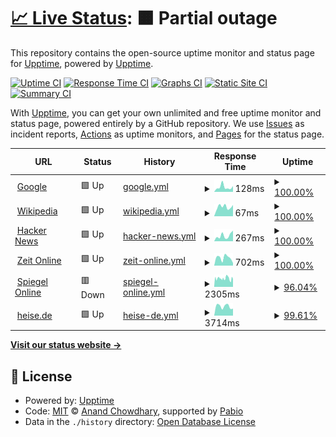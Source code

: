 # [📈 Live Status](https://torstenhildebrandt.github.io/upptime/): <!--live status--> **🟧 Partial outage**

This repository contains the open-source uptime monitor and status page for [Upptime](https://upptime.js.org), powered by [Upptime](https://github.com/upptime/upptime).

[![Uptime CI](https://github.com/TorstenHildebrandt/upptime/workflows/Uptime%20CI/badge.svg)](https://github.com/TorstenHildebrandt/upptime/actions?query=workflow%3A%22Uptime+CI%22)
[![Response Time CI](https://github.com/TorstenHildebrandt/upptime/workflows/Response%20Time%20CI/badge.svg)](https://github.com/TorstenHildebrandt/upptime/actions?query=workflow%3A%22Response+Time+CI%22)
[![Graphs CI](https://github.com/TorstenHildebrandt/upptime/workflows/Graphs%20CI/badge.svg)](https://github.com/TorstenHildebrandt/upptime/actions?query=workflow%3A%22Graphs+CI%22)
[![Static Site CI](https://github.com/TorstenHildebrandt/upptime/workflows/Static%20Site%20CI/badge.svg)](https://github.com/TorstenHildebrandt/upptime/actions?query=workflow%3A%22Static+Site+CI%22)
[![Summary CI](https://github.com/TorstenHildebrandt/upptime/workflows/Summary%20CI/badge.svg)](https://github.com/TorstenHildebrandt/upptime/actions?query=workflow%3A%22Summary+CI%22)

With [Upptime](https://upptime.js.org), you can get your own unlimited and free uptime monitor and status page, powered entirely by a GitHub repository. We use [Issues](https://github.com/upptime/upptime/issues) as incident reports, [Actions](https://github.com/TorstenHildebrandt/upptime/actions) as uptime monitors, and [Pages](https://upptime.github.io/upptime) for the status page.

<!--start: status pages-->
<!-- This summary is generated by Upptime (https://github.com/upptime/upptime) -->
<!-- Do not edit this manually, your changes will be overwritten -->
<!-- prettier-ignore -->
| URL | Status | History | Response Time | Uptime |
| --- | ------ | ------- | ------------- | ------ |
| <img alt="" src="https://icons.duckduckgo.com/ip3/www.google.com.ico" height="13"> [Google](https://www.google.com) | 🟩 Up | [google.yml](https://github.com/TorstenHildebrandt/upptime/commits/HEAD/history/google.yml) | <details><summary><img alt="Response time graph" src="./graphs/google/response-time-week.png" height="20"> 128ms</summary><br><a href="https://TorstenHildebrandt.github.io/upptime/history/google"><img alt="Response time 114" src="https://img.shields.io/endpoint?url=https%3A%2F%2Fraw.githubusercontent.com%2FTorstenHildebrandt%2Fupptime%2FHEAD%2Fapi%2Fgoogle%2Fresponse-time.json"></a><br><a href="https://TorstenHildebrandt.github.io/upptime/history/google"><img alt="24-hour response time 157" src="https://img.shields.io/endpoint?url=https%3A%2F%2Fraw.githubusercontent.com%2FTorstenHildebrandt%2Fupptime%2FHEAD%2Fapi%2Fgoogle%2Fresponse-time-day.json"></a><br><a href="https://TorstenHildebrandt.github.io/upptime/history/google"><img alt="7-day response time 128" src="https://img.shields.io/endpoint?url=https%3A%2F%2Fraw.githubusercontent.com%2FTorstenHildebrandt%2Fupptime%2FHEAD%2Fapi%2Fgoogle%2Fresponse-time-week.json"></a><br><a href="https://TorstenHildebrandt.github.io/upptime/history/google"><img alt="30-day response time 114" src="https://img.shields.io/endpoint?url=https%3A%2F%2Fraw.githubusercontent.com%2FTorstenHildebrandt%2Fupptime%2FHEAD%2Fapi%2Fgoogle%2Fresponse-time-month.json"></a><br><a href="https://TorstenHildebrandt.github.io/upptime/history/google"><img alt="1-year response time 114" src="https://img.shields.io/endpoint?url=https%3A%2F%2Fraw.githubusercontent.com%2FTorstenHildebrandt%2Fupptime%2FHEAD%2Fapi%2Fgoogle%2Fresponse-time-year.json"></a></details> | <details><summary><a href="https://TorstenHildebrandt.github.io/upptime/history/google">100.00%</a></summary><a href="https://TorstenHildebrandt.github.io/upptime/history/google"><img alt="All-time uptime 100.00%" src="https://img.shields.io/endpoint?url=https%3A%2F%2Fraw.githubusercontent.com%2FTorstenHildebrandt%2Fupptime%2FHEAD%2Fapi%2Fgoogle%2Fuptime.json"></a><br><a href="https://TorstenHildebrandt.github.io/upptime/history/google"><img alt="24-hour uptime 100.00%" src="https://img.shields.io/endpoint?url=https%3A%2F%2Fraw.githubusercontent.com%2FTorstenHildebrandt%2Fupptime%2FHEAD%2Fapi%2Fgoogle%2Fuptime-day.json"></a><br><a href="https://TorstenHildebrandt.github.io/upptime/history/google"><img alt="7-day uptime 100.00%" src="https://img.shields.io/endpoint?url=https%3A%2F%2Fraw.githubusercontent.com%2FTorstenHildebrandt%2Fupptime%2FHEAD%2Fapi%2Fgoogle%2Fuptime-week.json"></a><br><a href="https://TorstenHildebrandt.github.io/upptime/history/google"><img alt="30-day uptime 100.00%" src="https://img.shields.io/endpoint?url=https%3A%2F%2Fraw.githubusercontent.com%2FTorstenHildebrandt%2Fupptime%2FHEAD%2Fapi%2Fgoogle%2Fuptime-month.json"></a><br><a href="https://TorstenHildebrandt.github.io/upptime/history/google"><img alt="1-year uptime 100.00%" src="https://img.shields.io/endpoint?url=https%3A%2F%2Fraw.githubusercontent.com%2FTorstenHildebrandt%2Fupptime%2FHEAD%2Fapi%2Fgoogle%2Fuptime-year.json"></a></details>
| <img alt="" src="https://icons.duckduckgo.com/ip3/en.wikipedia.org.ico" height="13"> [Wikipedia](https://en.wikipedia.org) | 🟩 Up | [wikipedia.yml](https://github.com/TorstenHildebrandt/upptime/commits/HEAD/history/wikipedia.yml) | <details><summary><img alt="Response time graph" src="./graphs/wikipedia/response-time-week.png" height="20"> 67ms</summary><br><a href="https://TorstenHildebrandt.github.io/upptime/history/wikipedia"><img alt="Response time 116" src="https://img.shields.io/endpoint?url=https%3A%2F%2Fraw.githubusercontent.com%2FTorstenHildebrandt%2Fupptime%2FHEAD%2Fapi%2Fwikipedia%2Fresponse-time.json"></a><br><a href="https://TorstenHildebrandt.github.io/upptime/history/wikipedia"><img alt="24-hour response time 80" src="https://img.shields.io/endpoint?url=https%3A%2F%2Fraw.githubusercontent.com%2FTorstenHildebrandt%2Fupptime%2FHEAD%2Fapi%2Fwikipedia%2Fresponse-time-day.json"></a><br><a href="https://TorstenHildebrandt.github.io/upptime/history/wikipedia"><img alt="7-day response time 67" src="https://img.shields.io/endpoint?url=https%3A%2F%2Fraw.githubusercontent.com%2FTorstenHildebrandt%2Fupptime%2FHEAD%2Fapi%2Fwikipedia%2Fresponse-time-week.json"></a><br><a href="https://TorstenHildebrandt.github.io/upptime/history/wikipedia"><img alt="30-day response time 116" src="https://img.shields.io/endpoint?url=https%3A%2F%2Fraw.githubusercontent.com%2FTorstenHildebrandt%2Fupptime%2FHEAD%2Fapi%2Fwikipedia%2Fresponse-time-month.json"></a><br><a href="https://TorstenHildebrandt.github.io/upptime/history/wikipedia"><img alt="1-year response time 116" src="https://img.shields.io/endpoint?url=https%3A%2F%2Fraw.githubusercontent.com%2FTorstenHildebrandt%2Fupptime%2FHEAD%2Fapi%2Fwikipedia%2Fresponse-time-year.json"></a></details> | <details><summary><a href="https://TorstenHildebrandt.github.io/upptime/history/wikipedia">100.00%</a></summary><a href="https://TorstenHildebrandt.github.io/upptime/history/wikipedia"><img alt="All-time uptime 100.00%" src="https://img.shields.io/endpoint?url=https%3A%2F%2Fraw.githubusercontent.com%2FTorstenHildebrandt%2Fupptime%2FHEAD%2Fapi%2Fwikipedia%2Fuptime.json"></a><br><a href="https://TorstenHildebrandt.github.io/upptime/history/wikipedia"><img alt="24-hour uptime 100.00%" src="https://img.shields.io/endpoint?url=https%3A%2F%2Fraw.githubusercontent.com%2FTorstenHildebrandt%2Fupptime%2FHEAD%2Fapi%2Fwikipedia%2Fuptime-day.json"></a><br><a href="https://TorstenHildebrandt.github.io/upptime/history/wikipedia"><img alt="7-day uptime 100.00%" src="https://img.shields.io/endpoint?url=https%3A%2F%2Fraw.githubusercontent.com%2FTorstenHildebrandt%2Fupptime%2FHEAD%2Fapi%2Fwikipedia%2Fuptime-week.json"></a><br><a href="https://TorstenHildebrandt.github.io/upptime/history/wikipedia"><img alt="30-day uptime 100.00%" src="https://img.shields.io/endpoint?url=https%3A%2F%2Fraw.githubusercontent.com%2FTorstenHildebrandt%2Fupptime%2FHEAD%2Fapi%2Fwikipedia%2Fuptime-month.json"></a><br><a href="https://TorstenHildebrandt.github.io/upptime/history/wikipedia"><img alt="1-year uptime 100.00%" src="https://img.shields.io/endpoint?url=https%3A%2F%2Fraw.githubusercontent.com%2FTorstenHildebrandt%2Fupptime%2FHEAD%2Fapi%2Fwikipedia%2Fuptime-year.json"></a></details>
| <img alt="" src="https://icons.duckduckgo.com/ip3/news.ycombinator.com.ico" height="13"> [Hacker News](https://news.ycombinator.com) | 🟩 Up | [hacker-news.yml](https://github.com/TorstenHildebrandt/upptime/commits/HEAD/history/hacker-news.yml) | <details><summary><img alt="Response time graph" src="./graphs/hacker-news/response-time-week.png" height="20"> 267ms</summary><br><a href="https://TorstenHildebrandt.github.io/upptime/history/hacker-news"><img alt="Response time 303" src="https://img.shields.io/endpoint?url=https%3A%2F%2Fraw.githubusercontent.com%2FTorstenHildebrandt%2Fupptime%2FHEAD%2Fapi%2Fhacker-news%2Fresponse-time.json"></a><br><a href="https://TorstenHildebrandt.github.io/upptime/history/hacker-news"><img alt="24-hour response time 504" src="https://img.shields.io/endpoint?url=https%3A%2F%2Fraw.githubusercontent.com%2FTorstenHildebrandt%2Fupptime%2FHEAD%2Fapi%2Fhacker-news%2Fresponse-time-day.json"></a><br><a href="https://TorstenHildebrandt.github.io/upptime/history/hacker-news"><img alt="7-day response time 267" src="https://img.shields.io/endpoint?url=https%3A%2F%2Fraw.githubusercontent.com%2FTorstenHildebrandt%2Fupptime%2FHEAD%2Fapi%2Fhacker-news%2Fresponse-time-week.json"></a><br><a href="https://TorstenHildebrandt.github.io/upptime/history/hacker-news"><img alt="30-day response time 303" src="https://img.shields.io/endpoint?url=https%3A%2F%2Fraw.githubusercontent.com%2FTorstenHildebrandt%2Fupptime%2FHEAD%2Fapi%2Fhacker-news%2Fresponse-time-month.json"></a><br><a href="https://TorstenHildebrandt.github.io/upptime/history/hacker-news"><img alt="1-year response time 303" src="https://img.shields.io/endpoint?url=https%3A%2F%2Fraw.githubusercontent.com%2FTorstenHildebrandt%2Fupptime%2FHEAD%2Fapi%2Fhacker-news%2Fresponse-time-year.json"></a></details> | <details><summary><a href="https://TorstenHildebrandt.github.io/upptime/history/hacker-news">100.00%</a></summary><a href="https://TorstenHildebrandt.github.io/upptime/history/hacker-news"><img alt="All-time uptime 100.00%" src="https://img.shields.io/endpoint?url=https%3A%2F%2Fraw.githubusercontent.com%2FTorstenHildebrandt%2Fupptime%2FHEAD%2Fapi%2Fhacker-news%2Fuptime.json"></a><br><a href="https://TorstenHildebrandt.github.io/upptime/history/hacker-news"><img alt="24-hour uptime 100.00%" src="https://img.shields.io/endpoint?url=https%3A%2F%2Fraw.githubusercontent.com%2FTorstenHildebrandt%2Fupptime%2FHEAD%2Fapi%2Fhacker-news%2Fuptime-day.json"></a><br><a href="https://TorstenHildebrandt.github.io/upptime/history/hacker-news"><img alt="7-day uptime 100.00%" src="https://img.shields.io/endpoint?url=https%3A%2F%2Fraw.githubusercontent.com%2FTorstenHildebrandt%2Fupptime%2FHEAD%2Fapi%2Fhacker-news%2Fuptime-week.json"></a><br><a href="https://TorstenHildebrandt.github.io/upptime/history/hacker-news"><img alt="30-day uptime 100.00%" src="https://img.shields.io/endpoint?url=https%3A%2F%2Fraw.githubusercontent.com%2FTorstenHildebrandt%2Fupptime%2FHEAD%2Fapi%2Fhacker-news%2Fuptime-month.json"></a><br><a href="https://TorstenHildebrandt.github.io/upptime/history/hacker-news"><img alt="1-year uptime 100.00%" src="https://img.shields.io/endpoint?url=https%3A%2F%2Fraw.githubusercontent.com%2FTorstenHildebrandt%2Fupptime%2FHEAD%2Fapi%2Fhacker-news%2Fuptime-year.json"></a></details>
| <img alt="" src="https://icons.duckduckgo.com/ip3/www.zeit.de.ico" height="13"> [Zeit Online](https://www.zeit.de) | 🟩 Up | [zeit-online.yml](https://github.com/TorstenHildebrandt/upptime/commits/HEAD/history/zeit-online.yml) | <details><summary><img alt="Response time graph" src="./graphs/zeit-online/response-time-week.png" height="20"> 702ms</summary><br><a href="https://TorstenHildebrandt.github.io/upptime/history/zeit-online"><img alt="Response time 631" src="https://img.shields.io/endpoint?url=https%3A%2F%2Fraw.githubusercontent.com%2FTorstenHildebrandt%2Fupptime%2FHEAD%2Fapi%2Fzeit-online%2Fresponse-time.json"></a><br><a href="https://TorstenHildebrandt.github.io/upptime/history/zeit-online"><img alt="24-hour response time 226" src="https://img.shields.io/endpoint?url=https%3A%2F%2Fraw.githubusercontent.com%2FTorstenHildebrandt%2Fupptime%2FHEAD%2Fapi%2Fzeit-online%2Fresponse-time-day.json"></a><br><a href="https://TorstenHildebrandt.github.io/upptime/history/zeit-online"><img alt="7-day response time 702" src="https://img.shields.io/endpoint?url=https%3A%2F%2Fraw.githubusercontent.com%2FTorstenHildebrandt%2Fupptime%2FHEAD%2Fapi%2Fzeit-online%2Fresponse-time-week.json"></a><br><a href="https://TorstenHildebrandt.github.io/upptime/history/zeit-online"><img alt="30-day response time 631" src="https://img.shields.io/endpoint?url=https%3A%2F%2Fraw.githubusercontent.com%2FTorstenHildebrandt%2Fupptime%2FHEAD%2Fapi%2Fzeit-online%2Fresponse-time-month.json"></a><br><a href="https://TorstenHildebrandt.github.io/upptime/history/zeit-online"><img alt="1-year response time 631" src="https://img.shields.io/endpoint?url=https%3A%2F%2Fraw.githubusercontent.com%2FTorstenHildebrandt%2Fupptime%2FHEAD%2Fapi%2Fzeit-online%2Fresponse-time-year.json"></a></details> | <details><summary><a href="https://TorstenHildebrandt.github.io/upptime/history/zeit-online">100.00%</a></summary><a href="https://TorstenHildebrandt.github.io/upptime/history/zeit-online"><img alt="All-time uptime 100.00%" src="https://img.shields.io/endpoint?url=https%3A%2F%2Fraw.githubusercontent.com%2FTorstenHildebrandt%2Fupptime%2FHEAD%2Fapi%2Fzeit-online%2Fuptime.json"></a><br><a href="https://TorstenHildebrandt.github.io/upptime/history/zeit-online"><img alt="24-hour uptime 100.00%" src="https://img.shields.io/endpoint?url=https%3A%2F%2Fraw.githubusercontent.com%2FTorstenHildebrandt%2Fupptime%2FHEAD%2Fapi%2Fzeit-online%2Fuptime-day.json"></a><br><a href="https://TorstenHildebrandt.github.io/upptime/history/zeit-online"><img alt="7-day uptime 100.00%" src="https://img.shields.io/endpoint?url=https%3A%2F%2Fraw.githubusercontent.com%2FTorstenHildebrandt%2Fupptime%2FHEAD%2Fapi%2Fzeit-online%2Fuptime-week.json"></a><br><a href="https://TorstenHildebrandt.github.io/upptime/history/zeit-online"><img alt="30-day uptime 100.00%" src="https://img.shields.io/endpoint?url=https%3A%2F%2Fraw.githubusercontent.com%2FTorstenHildebrandt%2Fupptime%2FHEAD%2Fapi%2Fzeit-online%2Fuptime-month.json"></a><br><a href="https://TorstenHildebrandt.github.io/upptime/history/zeit-online"><img alt="1-year uptime 100.00%" src="https://img.shields.io/endpoint?url=https%3A%2F%2Fraw.githubusercontent.com%2FTorstenHildebrandt%2Fupptime%2FHEAD%2Fapi%2Fzeit-online%2Fuptime-year.json"></a></details>
| <img alt="" src="https://icons.duckduckgo.com/ip3/www.spiegel.de.ico" height="13"> [Spiegel Online](https://www.spiegel.de) | 🟥 Down | [spiegel-online.yml](https://github.com/TorstenHildebrandt/upptime/commits/HEAD/history/spiegel-online.yml) | <details><summary><img alt="Response time graph" src="./graphs/spiegel-online/response-time-week.png" height="20"> 2305ms</summary><br><a href="https://TorstenHildebrandt.github.io/upptime/history/spiegel-online"><img alt="Response time 2228" src="https://img.shields.io/endpoint?url=https%3A%2F%2Fraw.githubusercontent.com%2FTorstenHildebrandt%2Fupptime%2FHEAD%2Fapi%2Fspiegel-online%2Fresponse-time.json"></a><br><a href="https://TorstenHildebrandt.github.io/upptime/history/spiegel-online"><img alt="24-hour response time 2128" src="https://img.shields.io/endpoint?url=https%3A%2F%2Fraw.githubusercontent.com%2FTorstenHildebrandt%2Fupptime%2FHEAD%2Fapi%2Fspiegel-online%2Fresponse-time-day.json"></a><br><a href="https://TorstenHildebrandt.github.io/upptime/history/spiegel-online"><img alt="7-day response time 2305" src="https://img.shields.io/endpoint?url=https%3A%2F%2Fraw.githubusercontent.com%2FTorstenHildebrandt%2Fupptime%2FHEAD%2Fapi%2Fspiegel-online%2Fresponse-time-week.json"></a><br><a href="https://TorstenHildebrandt.github.io/upptime/history/spiegel-online"><img alt="30-day response time 2228" src="https://img.shields.io/endpoint?url=https%3A%2F%2Fraw.githubusercontent.com%2FTorstenHildebrandt%2Fupptime%2FHEAD%2Fapi%2Fspiegel-online%2Fresponse-time-month.json"></a><br><a href="https://TorstenHildebrandt.github.io/upptime/history/spiegel-online"><img alt="1-year response time 2228" src="https://img.shields.io/endpoint?url=https%3A%2F%2Fraw.githubusercontent.com%2FTorstenHildebrandt%2Fupptime%2FHEAD%2Fapi%2Fspiegel-online%2Fresponse-time-year.json"></a></details> | <details><summary><a href="https://TorstenHildebrandt.github.io/upptime/history/spiegel-online">96.04%</a></summary><a href="https://TorstenHildebrandt.github.io/upptime/history/spiegel-online"><img alt="All-time uptime 97.68%" src="https://img.shields.io/endpoint?url=https%3A%2F%2Fraw.githubusercontent.com%2FTorstenHildebrandt%2Fupptime%2FHEAD%2Fapi%2Fspiegel-online%2Fuptime.json"></a><br><a href="https://TorstenHildebrandt.github.io/upptime/history/spiegel-online"><img alt="24-hour uptime 99.99%" src="https://img.shields.io/endpoint?url=https%3A%2F%2Fraw.githubusercontent.com%2FTorstenHildebrandt%2Fupptime%2FHEAD%2Fapi%2Fspiegel-online%2Fuptime-day.json"></a><br><a href="https://TorstenHildebrandt.github.io/upptime/history/spiegel-online"><img alt="7-day uptime 96.04%" src="https://img.shields.io/endpoint?url=https%3A%2F%2Fraw.githubusercontent.com%2FTorstenHildebrandt%2Fupptime%2FHEAD%2Fapi%2Fspiegel-online%2Fuptime-week.json"></a><br><a href="https://TorstenHildebrandt.github.io/upptime/history/spiegel-online"><img alt="30-day uptime 97.68%" src="https://img.shields.io/endpoint?url=https%3A%2F%2Fraw.githubusercontent.com%2FTorstenHildebrandt%2Fupptime%2FHEAD%2Fapi%2Fspiegel-online%2Fuptime-month.json"></a><br><a href="https://TorstenHildebrandt.github.io/upptime/history/spiegel-online"><img alt="1-year uptime 97.68%" src="https://img.shields.io/endpoint?url=https%3A%2F%2Fraw.githubusercontent.com%2FTorstenHildebrandt%2Fupptime%2FHEAD%2Fapi%2Fspiegel-online%2Fuptime-year.json"></a></details>
| <img alt="" src="https://icons.duckduckgo.com/ip3/heise.de.ico" height="13"> [heise.de](https://heise.de) | 🟩 Up | [heise-de.yml](https://github.com/TorstenHildebrandt/upptime/commits/HEAD/history/heise-de.yml) | <details><summary><img alt="Response time graph" src="./graphs/heise-de/response-time-week.png" height="20"> 3714ms</summary><br><a href="https://TorstenHildebrandt.github.io/upptime/history/heise-de"><img alt="Response time 3429" src="https://img.shields.io/endpoint?url=https%3A%2F%2Fraw.githubusercontent.com%2FTorstenHildebrandt%2Fupptime%2FHEAD%2Fapi%2Fheise-de%2Fresponse-time.json"></a><br><a href="https://TorstenHildebrandt.github.io/upptime/history/heise-de"><img alt="24-hour response time 3557" src="https://img.shields.io/endpoint?url=https%3A%2F%2Fraw.githubusercontent.com%2FTorstenHildebrandt%2Fupptime%2FHEAD%2Fapi%2Fheise-de%2Fresponse-time-day.json"></a><br><a href="https://TorstenHildebrandt.github.io/upptime/history/heise-de"><img alt="7-day response time 3714" src="https://img.shields.io/endpoint?url=https%3A%2F%2Fraw.githubusercontent.com%2FTorstenHildebrandt%2Fupptime%2FHEAD%2Fapi%2Fheise-de%2Fresponse-time-week.json"></a><br><a href="https://TorstenHildebrandt.github.io/upptime/history/heise-de"><img alt="30-day response time 3429" src="https://img.shields.io/endpoint?url=https%3A%2F%2Fraw.githubusercontent.com%2FTorstenHildebrandt%2Fupptime%2FHEAD%2Fapi%2Fheise-de%2Fresponse-time-month.json"></a><br><a href="https://TorstenHildebrandt.github.io/upptime/history/heise-de"><img alt="1-year response time 3429" src="https://img.shields.io/endpoint?url=https%3A%2F%2Fraw.githubusercontent.com%2FTorstenHildebrandt%2Fupptime%2FHEAD%2Fapi%2Fheise-de%2Fresponse-time-year.json"></a></details> | <details><summary><a href="https://TorstenHildebrandt.github.io/upptime/history/heise-de">99.61%</a></summary><a href="https://TorstenHildebrandt.github.io/upptime/history/heise-de"><img alt="All-time uptime 99.77%" src="https://img.shields.io/endpoint?url=https%3A%2F%2Fraw.githubusercontent.com%2FTorstenHildebrandt%2Fupptime%2FHEAD%2Fapi%2Fheise-de%2Fuptime.json"></a><br><a href="https://TorstenHildebrandt.github.io/upptime/history/heise-de"><img alt="24-hour uptime 97.30%" src="https://img.shields.io/endpoint?url=https%3A%2F%2Fraw.githubusercontent.com%2FTorstenHildebrandt%2Fupptime%2FHEAD%2Fapi%2Fheise-de%2Fuptime-day.json"></a><br><a href="https://TorstenHildebrandt.github.io/upptime/history/heise-de"><img alt="7-day uptime 99.61%" src="https://img.shields.io/endpoint?url=https%3A%2F%2Fraw.githubusercontent.com%2FTorstenHildebrandt%2Fupptime%2FHEAD%2Fapi%2Fheise-de%2Fuptime-week.json"></a><br><a href="https://TorstenHildebrandt.github.io/upptime/history/heise-de"><img alt="30-day uptime 99.77%" src="https://img.shields.io/endpoint?url=https%3A%2F%2Fraw.githubusercontent.com%2FTorstenHildebrandt%2Fupptime%2FHEAD%2Fapi%2Fheise-de%2Fuptime-month.json"></a><br><a href="https://TorstenHildebrandt.github.io/upptime/history/heise-de"><img alt="1-year uptime 99.77%" src="https://img.shields.io/endpoint?url=https%3A%2F%2Fraw.githubusercontent.com%2FTorstenHildebrandt%2Fupptime%2FHEAD%2Fapi%2Fheise-de%2Fuptime-year.json"></a></details>

<!--end: status pages-->

[**Visit our status website →**](https://torstenhildebrandt.github.io/upptime/)

## 📄 License

- Powered by: [Upptime](https://github.com/upptime/upptime)
- Code: [MIT](./LICENSE) © [Anand Chowdhary](https://anandchowdhary.com), supported by [Pabio](https://pabio.com)
- Data in the `./history` directory: [Open Database License](https://opendatacommons.org/licenses/odbl/1-0/)
